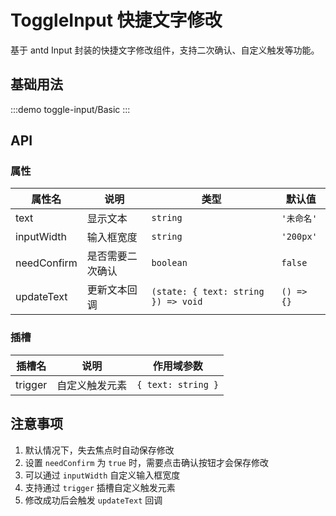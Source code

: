 # ToggleInput 快捷文字修改

基于 antd Input 封装的快捷文字修改组件，支持二次确认、自定义触发等功能。

## 基础用法

:::demo
toggle-input/Basic
:::

## API

### 属性

| 属性名 | 说明 | 类型 | 默认值 |
| --- | --- | --- | --- |
| text | 显示文本 | `string` | `'未命名'` |
| inputWidth | 输入框宽度 | `string` | `'200px'` |
| needConfirm | 是否需要二次确认 | `boolean` | `false` |
| updateText | 更新文本回调 | `(state: { text: string }) => void` | `() => {}` |

### 插槽

| 插槽名 | 说明 | 作用域参数 |
| --- | --- | --- |
| trigger | 自定义触发元素 | `{ text: string }` |

## 注意事项

1. 默认情况下，失去焦点时自动保存修改
2. 设置 `needConfirm` 为 `true` 时，需要点击确认按钮才会保存修改
3. 可以通过 `inputWidth` 自定义输入框宽度
4. 支持通过 `trigger` 插槽自定义触发元素
5. 修改成功后会触发 `updateText` 回调 